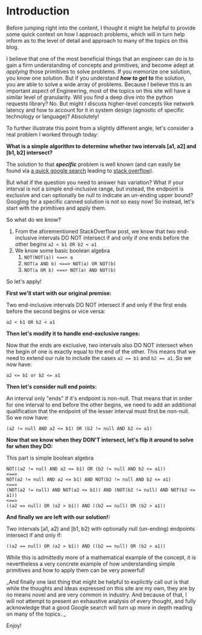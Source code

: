 # Introduction

Before jumping right into the content, I thought it might be helpful to provide some quick context on how I approach problems, which will in turn help inform as to the level of detail and approach to many of the topics on this blog.

I believe that one of the most beneficial things that an engineer can do is to gain a firm understanding of concepts and primitives, and become adept at _applying_ those primitives to solve problems.  If you memorize one solution, you know one solution.  But if you understand _**how to get to**_ the solution, you are able to solve a wide array of problems.  Because I believe this is an important aspect of Engineering, most of the topics on this site will have a similar level of granularity.  Will you find a deep dive into the python requests library?  No.  But might I discuss higher-level concepts like network latency and how to account for it in system design (agnostic of specific technology or language)?  Absolutely!

To further illustrate this point from a slightly different angle, let's consider a real problem I worked through today:

**What is a simple algorithm to determine whether two intervals [a1, a2] and [b1, b2] intersect?**

The solution to that _**specific**_ problem is well known (and can easily be found via [a quick google search](https://www.google.com/search?q=how+to+determine+if+two+intervals+overlap) leading to [stack overflow](https://stackoverflow.com/questions/3269434/whats-the-most-efficient-way-to-test-two-integer-ranges-for-overlap)).

But what if the question you need to answer has variation?  What if your interval is not a simple end-inclusive range, but instead, the endpoint is exclusive and can optionally be null to indicate an un-ending upper bound?  Googling for a specific canned solution is not so easy now!  So instead, let's start with the primitives and apply them.

So what do we know?

1. From the aforementioned StackOverflow post, we know that two end-inclusive intervals DO NOT intersect if and only if one ends before the other begins `a2 < b1 OR b2 < a1`
2. We know some basic boolean algebra
    1. `NOT(NOT(a)) <==> a`
    2. `NOT(a AND b) <==> NOT(a) OR NOT(b)`
    3. `NOT(a OR b) <==> NOT(a) AND NOT(b)`

So let's apply!

**First we'll start with our original premise:**

Two end-inclusive intervals DO NOT intersect if and only if the first ends before the second begins or vice versa:

    a2 < b1 OR b2 < a1

**Then let's modify it to handle end-exclusive ranges:**

Now that the ends are exclusive, two intervals also DO NOT intersect when the begin of one is exactly equal to the end of the other.  This means that we need to extend our rule to include the cases `a2 == b1` and `b2 == a1`.  So we now have:

    a2 <= b1 or b2 <= a1

**Then let's consider null end points:**

An interval only "ends" if it's endpoint is non-null.  That means that in order for one interval to end before the other begins, we need to add an additional qualification that the endpoint of the lesser interval must first be non-null.  So we now have:

    (a2 != null AND a2 <= b1) OR (b2 != null AND b2 <= a1)

**Now that we know when they DON'T intersect, let's flip it around to solve for when they DO:**

This part is simple boolean algebra

    NOT((a2 != null AND a2 <= b1) OR (b2 != null AND b2 <= a1))
    <==>
    NOT(a2 != null AND a2 <= b1) AND NOT(b2 != null AND b2 <= a1)
    <==>
    (NOT(a2 != null) AND NOT(a2 <= b1)) AND (NOT(b2 != null) AND NOT(b2 <= a1))
    <==>
    ((a2 == null) OR (a2 > b1)) AND ((b2 == null) OR (b2 > a1))

**And finally we are left with our solution!:**

Two intervals [a1, a2) and [b1, b2) with optionally null (un-ending) endpoints intersect if and only if:

    ((a2 == null) OR (a2 > b1)) AND ((b2 == null) OR (b2 > a1))


While this is admittedly more of a mathematical example of the concept, it is nevertheless a very concrete example of how understanding simple primitives and how to apply them can be very powerful!


_And finally one last thing that might be helpful to explicitly call out is that while the thoughts and ideas expressed on this site are my own, they are by no means novel and are very common in industry.  And because of that, I will not attempt to present an exhaustive analysis of every thought, and fully acknowledge that a good Google search will turn up more in depth reading on many of the topics. _ 

Enjoy!
